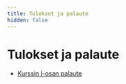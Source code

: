 ```yaml
---
title: Tulokset ja palaute
hidden: false
---
```


# Tulokset ja palaute

<!-- * [Kurssin I-osan tulokset](tulokset1.html) -->

* [Kurssin I-osan palaute](palaute1.html)

<!-- * [Kurssin II-osan tulokset](tulokset2.html) -->
<!-- * [Kurssin II-osan palaute](palaute2.html) -->

